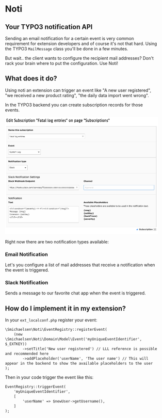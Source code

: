 # Noti

## Your TYPO3 notification API

Sending an email notification for a certain event is very common requirement for extension developers and of course it's not that hard.
Using the TYPO3 `MailMessage` class you'll be done in a few minutes.

But wait.. the client wants to configure the recipient mail addresses? Don't rack your brain where to put the configuration. Use Noti!
 
## What does it do?

Using noti an extension can trigger an event like "A new user registered", "we received a new product rating", "the daily data import went wrong".

In the TYPO3 backend you can create subscription records for those events.

![Backend form screenshot](/Documentation/Screenshots/example_backend_form.png?raw=true)
 
Right now there are two notification types available:
 
### Email Notification

Let's you configure a list of mail addresses that receive a notification when the event is triggered.

### Slack Notification

Sends a message to our favorite chat app when the event is triggered. 

## How do I implement it in my extension?

In your `ext_localconf.php` register your event:

````
\Smichaelsen\Noti\EventRegistry::registerEvent(
    (new \Smichaelsen\Noti\Domain\Model\Event('myUniqueEventIdentifier', $_EXTKEY))
        ->setTitle('New user registered') // LLL reference is possible and recommended here
        ->addPlaceholder('userName', 'The user name') // This will appear in the backend to show the available placeholders to the user
);
````

Then in your code trigger the event like this:

````
EventRegistry::triggerEvent(
    'myUniqueEventIdentifier',
    [
        'userName' => $newUser->getUsername(),
    ]
);
````
